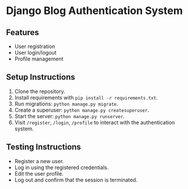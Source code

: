 # Django Blog Authentication System

## Features
- User registration
- User login/logout
- Profile management

## Setup Instructions
1. Clone the repository.
2. Install requirements with `pip install -r requirements.txt`.
3. Run migrations: `python manage.py migrate`.
4. Create a superuser: `python manage.py createsuperuser`.
5. Start the server: `python manage.py runserver`.
6. Visit `/register`, `/login`, `/profile` to interact with the authentication system.

## Testing Instructions
- Register a new user.
- Log in using the registered credentials.
- Edit the user profile.
- Log out and confirm that the session is terminated.
